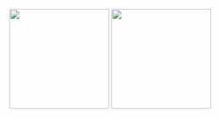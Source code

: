 <p>
  <img height="180em" src="https://github-readme-stats.vercel.app/api?username=subjectalpha&show_icons=true&hide_border=true&&count_private=true&include_all_commits=true&theme=prussian" />
  <img height="180em" src="https://github-readme-stats.vercel.app/api/top-langs/?username=subjectalpha&hide_border=true&langs_count=8&layout=compact&theme=prussian" />
</p>
